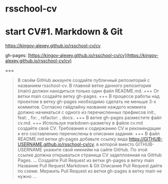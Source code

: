# rsschool-cv

# start CV#1. Markdown & Git

https://kingov-alexey.github.io/rsschool-cv/cv

gh-pages: [https://kingov-alexey.github.io/rsschool-cv/cv](https://kingov-alexey.github.io/rsschool-cv/cv)

===

> В своём GitHub аккаунте создайте публичный репозиторий с названием rsschool-cv. В главной ветке данного репозитория (main) должен находиться только один файл README.md.
> +++
> От ветки main создайте ветку gh-pages.
> +++
> В процессе работы над проектом в ветку gh-pages необходимо сделать не меньше 3-х коммитов. Согласно гайдлайну название каждого коммита должно начинаться с одного из перечисленных префиксов init:, feat: , fix: , refactor: , docs:.
> +++
> В ветке gh-pages разместите файл cv.md.
> +++
> Используя markdown-разметку в файле cv.md создайте своё CV. Требования к содержанию CV и рекомендации к его составлению перечислены в описании задания.
> +++
> В файл README.md ветки gh-pages добавьте ссылку вида https://GITHUB-USERNAME.github.io/rsschool-cv/cv, в которой вместо GITHUB-USERNAME укажите свой никнейм на сайте GitHub. По этой ссылке должна открываться страница CV задеплоенная на GitHub Pages.
> ...
> Создайте Pull Request из ветки gh-pages в ветку main
> Название Pull Request Markdown & Git
> Описание Pull Request дайте по схеме.
> Мержить Pull Request из ветки gh-pages в ветку main не нужно
> ...
